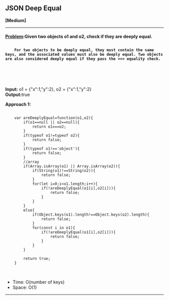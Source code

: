 ##  JSON Deep Equal


<b>[Medium]</b>
<br/>

<hr/>

<h4><a href="https://leetcode.com/problems/json-deep-equal/description/?utm_campaign=PostD17&utm_medium=Post&utm_source=Post&gio_link_id=4PKqJ0z9">Problem</a>:Given two objects o1 and o2, check if they are deeply equal.<br>

```

    For two objects to be deeply equal, they must contain the same keys, and the associated values must also be deeply equal. Two objects are also considered deeply equal if they pass the === equality check.

```

<br/>

</h4>

<br/>

<b>Input:</b> o1 = {"x":1,"y":2}, o2 = {"x":1,"y":2} <br>
<b>Output:</b>true<br>

<b>Approach 1:</b> 
<br/>

```

    var areDeeplyEqual=function(o1,o2){
        if(o1==null || o2==null){
            return o1===o2;
        }
        if(typeof o1!=typeof o2){
            return false;
        }
        if(typeof o1!=='object'){
            return false;
        }
        //array
        if(Array.isArray(o1) || Array.isArray(o2)){
            if(String(o1)!==String(o2)){
                return false;
            }
            for(let i=0;i<o1.length;i++){
                if(!areDeeplyEqual(o1[i],o2[i])){
                    return false;
                }
            }
        }
        else{
            if(Object.keys(o1).length!==Object.keys(o2).length){
                return false;
            }
            for(const i in o1){
                if(!areDeeplyEqual(o1[i],o2[i])){
                    return false;
                }
            }
        }

        return true;
    }

```

<br/>
<ul>
<li>Time: O(number of keys) </li>
<li>Space: O(1) </li>
</ul>
<hr>

